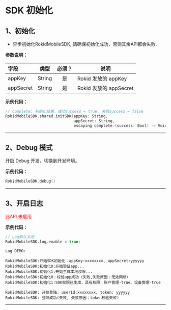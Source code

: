 # SDK 初始化
## 1、初始化

 * 异步初始化RokidMobileSDK, 请确保初始化成功，否则其余API都会失败.

 **参数说明：**

| 字段         | 类型    | 必须？| 说明 |
| :---------  | --------- | :---: | --- |
| appKey | String | 是 | Rokid 发放的 appKey |
| appSecret | String | 是 | Rokid 发放的 appSecret

**示例代码：**

```swift
// complete: 初始化结果，成功success = true, 失败success = false
RokidMobileSDK.shared.initSDK(appKey: String,
                              appSecret: String,
                              escaping complete:(success: Bool) -> Void)
```

---

## 2、Debug 模式
开启 Debug 开发，切换到开发环境。

**示例代码：**

```swift
RokidMobileSDK.debug()
```

---

## 3、开启日志

<font color="red">此API 未启用</font>

**示例代码：**

```swift
// Log默认关闭
RokidMobileSDK.log.enable = true;
```

```
Log DEMO:

RokidMobileSDK:开始SDK初始化：appKey:xxxxxxxx, appSecret:yyyyyy
RokidMobileSDK:初始化0:开始验证app...
RokidMobileSDK:初始化1:开始生成本地权限...
RokidMobileSDK:初始化0：校验app成功（失败,失败原因：无效网络）
RokidMobileSDK:初始化1:SDK权限已生成，具有权限：账户管理-true、设备管理-true

RokidMobileSDK: 开始登陆: userId:xxxxxxxx, token: yyyyyy
RokidMobileSDK: 登陆成功(失败, 失败原因：token校验失败)

```

---

